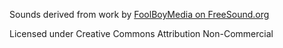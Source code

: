 Sounds derived from work by [FoolBoyMedia on FreeSound.org](https://freesound.org/people/FoolBoyMedia/)

Licensed under Creative Commons Attribution Non-Commercial